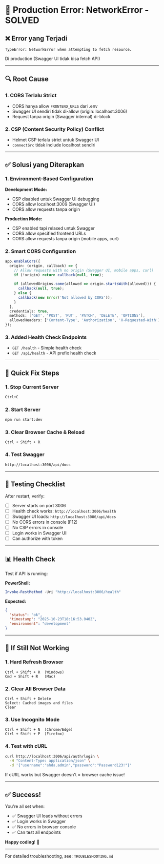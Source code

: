 # 🚨 Production Error: NetworkError - SOLVED

## ❌ Error yang Terjadi

```
TypeError: NetworkError when attempting to fetch resource.
```

Di production (Swagger UI tidak bisa fetch API)

---

## 🔍 Root Cause

### 1. CORS Terlalu Strict
- CORS hanya allow `FRONTEND_URLS` dari .env
- Swagger UI sendiri tidak di-allow (origin: localhost:3006)
- Request tanpa origin (Swagger internal) di-block

### 2. CSP (Content Security Policy) Conflict
- Helmet CSP terlalu strict untuk Swagger UI
- `connectSrc` tidak include localhost sendiri

---

## ✅ Solusi yang Diterapkan

### 1. Environment-Based Configuration

**Development Mode:**
- CSP disabled untuk Swagger UI debugging
- CORS allow localhost:3006 (Swagger UI)
- CORS allow requests tanpa origin

**Production Mode:**
- CSP enabled tapi relaxed untuk Swagger
- CORS allow specified frontend URLs
- CORS allow requests tanpa origin (mobile apps, curl)

### 2. Smart CORS Configuration

```typescript
app.enableCors({
  origin: (origin, callback) => {
    // Allow requests with no origin (Swagger UI, mobile apps, curl)
    if (!origin) return callback(null, true);
    
    if (allowedOrigins.some(allowed => origin.startsWith(allowed))) {
      callback(null, true);
    } else {
      callback(new Error('Not allowed by CORS'));
    }
  },
  credentials: true,
  methods: ['GET', 'POST', 'PUT', 'PATCH', 'DELETE', 'OPTIONS'],
  allowedHeaders: ['Content-Type', 'Authorization', 'X-Requested-With'],
});
```

### 3. Added Health Check Endpoints

- `GET /health` - Simple health check
- `GET /api/health` - API prefix health check

---

## 🚀 Quick Fix Steps

### 1. Stop Current Server
```bash
Ctrl+C
```

### 2. Start Server
```bash
npm run start:dev
```

### 3. Clear Browser Cache & Reload
```
Ctrl + Shift + R
```

### 4. Test Swagger
```
http://localhost:3006/api/docs
```

---

## 🧪 Testing Checklist

After restart, verify:

- [ ] Server starts on port 3006
- [ ] Health check works: `http://localhost:3006/health`
- [ ] Swagger UI loads: `http://localhost:3006/api/docs`
- [ ] No CORS errors in console (F12)
- [ ] No CSP errors in console
- [ ] Login works in Swagger UI
- [ ] Can authorize with token

---

## 📊 Health Check

Test if API is running:

**PowerShell:**
```powershell
Invoke-RestMethod -Uri "http://localhost:3006/health"
```

**Expected:**
```json
{
  "status": "ok",
  "timestamp": "2025-10-23T18:16:53.040Z",
  "environment": "development"
}
```

---

## 🔧 If Still Not Working

### 1. Hard Refresh Browser
```
Ctrl + Shift + R  (Windows)
Cmd + Shift + R   (Mac)
```

### 2. Clear All Browser Data
```
Ctrl + Shift + Delete
Select: Cached images and files
Clear
```

### 3. Use Incognito Mode
```
Ctrl + Shift + N  (Chrome/Edge)
Ctrl + Shift + P  (Firefox)
```

### 4. Test with cURL
```bash
curl http://localhost:3006/api/auth/login \
  -H "Content-Type: application/json" \
  -d '{"username":"ahda.admin","password":"Password123!"}'
```

If cURL works but Swagger doesn't = browser cache issue!

---

## ✅ Success!

You're all set when:
- ✅ Swagger UI loads without errors
- ✅ Login works in Swagger
- ✅ No errors in browser console
- ✅ Can test all endpoints

**Happy coding!** 🚀

---

For detailed troubleshooting, see: `TROUBLESHOOTING.md`

